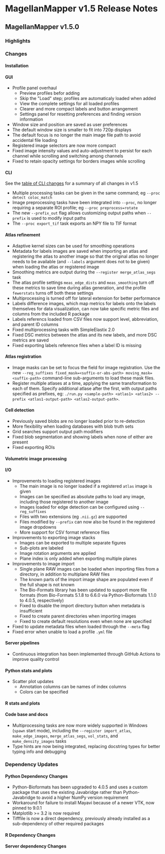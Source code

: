 # MagellanMapper v1.5 Release Notes

## MagellanMapper v1.5.0

### Highlights

### Changes

#### Installation

#### GUI

- Profile panel overhaul
    - Preview profiles befor adding
    - Skip the "Load" step; profiles are automaticaly loaded when added
    - View the complete settings for all loaded profiles
    - Clearer and more compact labels and button arrangement
    - Settings panel for resetting preferences and finding version information
- Window size and position are saved as user preferences
- The default window size is smaller to fit into 720p displays
- The default focus is no longer the main image file path to avoid accidental file loading
- Registered image selectors are now more compact
- Fixed image intensity values and auto-adjustment to persist for each channel while scrolling and switching among channels
- Fixed to retain opacity settings for borders images while scrolling

#### CLI

See the [table of CLI changes](../cli.md#changes-in-magellanmapper-v15) for a summary of all changes in v1.5

- Multiple processing tasks can be given in the same command; eg `--proc detect coloc_match`
- Image preprocessing tasks have been integrated into `--proc`, no longer requiring a separate ROI profile; eg `--proc preprocess=rotate`
- The new `--prefix_out` flag allows customizing output paths when `--prefix` is used to modify input paths
- The `--proc export_tif` task exports an NPY file to TIF format

#### Atlas refinement

- Adaptive kernel sizes can be used for smoothing operations
- Metadata for labels images are saved when importing an atlas and registering the atlas to another image so that the original atlas no longer needs to be available (and `--labels` argument does not to be given) when loading the atlas or registered image
- Smoothing metrics are output during the `--register merge_atlas_segs` task
- The atlas profile settings `meas_edge_dists` and `meas_smoothing` turn off these metrics to save time during atlas generation, and the profile `fewerstats` turns off both these settings
- Multiprocessing is turned off for lateral extension for better performance
- Labels difference images, which map metrics for labels onto the labels themselves for data visualization, can now take specific metric files and columns from the included R package
- Labels referencs loaded from CSV files now support level, abbreviation, and parent ID columns
- Fixed multiprocessing tasks with SimpleElastix 2.0
- Fixed DSC metrics between the atlas and its new labels, and more DSC metrics are saved
- Fixed exporting labels reference files when a label ID is missing

#### Atlas registration

- Image masks can be set to focus the field for image registration. Use the new `--reg_suffixes fixed_mask=<suffix-or-abs-path> moving_mask=<suffix-path>` command-line sub-arguments to load these mask files.
- Register multiple atlases at a time, applying the same transformation to each of them. Specify additional atlase after the first, with output paths specified as prefixes, eg: `./run.py <sample-path> <atlas1> <atlas2> --prefix <atlas1-output-path> <atlas2-output-path>`.

#### Cell detection

- Previously saved blobs are no longer loaded prior to re-detection
- More flexibility when loading databases with blob truth sets
- Grid searches support output path modifiers
- Fixed blob segmentation and showing labels when none of either are present
- Fixed exporting ROIs

#### Volumetric image processing

#### I/O

- Improvements to loading registered images
    - The main image is no longer loaded if a registered `atlas` image is given
    - Images can be specified as absolute paths to load any image, including those registered to another image
    - Images loaded for edge detection can be configured using `--reg_suffixes`
    - Files with two extensions (eg `.nii.gz`) are supported
    - Files modified by `--prefix` can now also be found in the registered image dropdowns
    - More support for CSV format reference files
- Improvements to exporting image stacks
    - Images can be exported to multiple separate figures
    - Sub-plots are labeled
    - Image rotation arguments are applied
    - Plane index is only added when exporting multiple planes
- Improvements to image import
    - Single plane RAW images can be loaded when importing files from a directory, in addition to multiplane RAW files
    - The known parts of the import image shape are populated even if the full shape is not known
    - The Bio-Formats library has been updated to support more file formats (from Bio-Formats 5.1.8 to 6.6.0 via Python-Bioformats 1.1.0 to 4.0.5, respectively)
    - Fixed to disable the import directory button when metadata is insufficient
    - Fixed to create parent directories when importing images
    - Fixed to create default resolutions even when none are specified
- Fixed to update metadata files when loaded through the `--meta` flag
- Fixed error when unable to load a profile `.yml` file

#### Server pipelines

- Continuous integration has been implemented through GitHub Actions to improve quality control

#### Python stats and plots

- Scatter plot updates
    - Annotation columns can be names of index columns
    - Colors can be specified

#### R stats and plots

#### Code base and docs

- Multiprocessing tasks are now more widely supported in Windows (`spawn` start mode), including the `--register import_atlas`, `make_edge_images`, `merge_atlas_segs`, `vol_stats`, and `make_density_images` tasks
- Type hints are now being integrated, replacing docstring types for better typing info and debugging

### Dependency Updates

#### Python Dependency Changes

- Python-Bioformats has been upgraded to 4.0.5 and uses a custom package that uses the existing Javabridge rather than Python-Javabridge to avoid a higher NumPy version requirement
- Workaround for failure to install Mayavi because of a newer VTK, now pinned to 9.0.1
- Matplotlib >= 3.2 is now required
- Tifffile is now a direct dependency, previously already installed as a sub-dependency of other required packages

#### R Dependency Changes

#### Server dependency Changes

